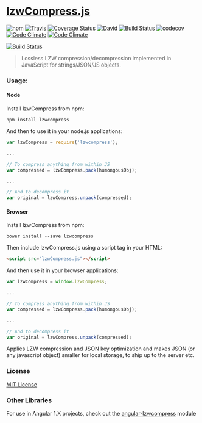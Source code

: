 [lzwCompress.js](http://floydpink.github.io/lzwCompress.js/)
==============

[![npm](https://img.shields.io/npm/v/lzwcompress.svg)](https://www.npmjs.com/package/lzwcompress) [![Travis](https://img.shields.io/travis/floydpink/lzwCompress.js.svg)](https://travis-ci.org/floydpink/lzwCompress.js) [![Coverage Status](https://coveralls.io/repos/github/floydpink/lzwCompress.js/badge.svg?branch=master)](https://coveralls.io/github/floydpink/lzwCompress.js?branch=master) [![David](https://img.shields.io/david/dev/floydpink/lzwCompress.js.svg)](https://david-dm.org/floydpink/lzwCompress.js#info=devDependencies&view=table) [![Build Status](https://saucelabs.com/buildstatus/floydpink)](https://saucelabs.com/beta/builds/4aa2f9473e934e3382029114eb92dc31) [![codecov](https://codecov.io/gh/floydpink/lzwCompress.js/branch/master/graph/badge.svg)](https://codecov.io/gh/floydpink/lzwCompress.js) [![Code Climate](https://img.shields.io/codeclimate/github/floydpink/lzwCompress.js.svg)](https://codeclimate.com/github/floydpink/lzwCompress.js/code) [![Code Climate](https://img.shields.io/codeclimate/coverage/github/floydpink/lzwCompress.js.svg)](https://codeclimate.com/github/floydpink/lzwCompress.js/coverage)

[![Build Status](https://saucelabs.com/browser-matrix/floydpink.svg)](https://saucelabs.com/beta/builds/4aa2f9473e934e3382029114eb92dc31)

> Lossless LZW compression/decompression implemented in JavaScript for strings/JSON/JS objects.

### Usage:

#### Node

Install lzwCompress from npm:

```
npm install lzwcompress
```

And then to use it in your node.js applications:

```javascript
var lzwCompress = require('lzwcompress');

...

// To compress anything from within JS
var compressed = lzwCompress.pack(humongousObj);

...

// And to decompress it
var original = lzwCompress.unpack(compressed);
```

#### Browser

Install lzwCompress from npm:

```
bower install --save lzwcompress
```

Then include lzwCompress.js using a script tag in your HTML:

```html
<script src="lzwCompress.js"></script>
```

And then use it in your browser applications:

```javascript
var lzwCompress = window.lzwCompress;

...

// To compress anything from within JS
var compressed = lzwCompress.pack(humongousObj);

...

// And to decompress it
var original = lzwCompress.unpack(compressed);
```

Applies LZW compression and JSON key optimization and makes JSON (or any javascript object) smaller for local storage, to ship up to the server etc.

### License

[MIT License](LICENSE)

### Other Libraries

For use in Angular 1.X projects, check out the [angular-lzwcompress](https://github.com/aengus1/angular-lzwcompress) module
